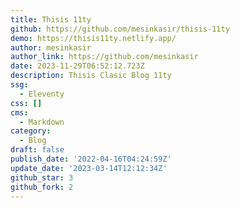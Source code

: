 ```yaml
---
title: Thisis 11ty
github: https://github.com/mesinkasir/thisis-11ty
demo: https://thisis11ty.netlify.app/
author: mesinkasir
author_link: https://github.com/mesinkasir
date: 2023-11-29T06:52:12.723Z
description: Thisis Clasic Blog 11ty
ssg:
  - Eleventy
css: []
cms:
  - Markdown
category:
  - Blog
draft: false
publish_date: '2022-04-16T04:24:59Z'
update_date: '2023-03-14T12:12:34Z'
github_star: 3
github_fork: 2
---
```

